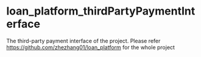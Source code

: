 # loan_platform_thirdPartyPaymentInterface
The third-party payment interface of the project.
Please refer https://github.com/zhezhang01/loan_platform for the whole project
